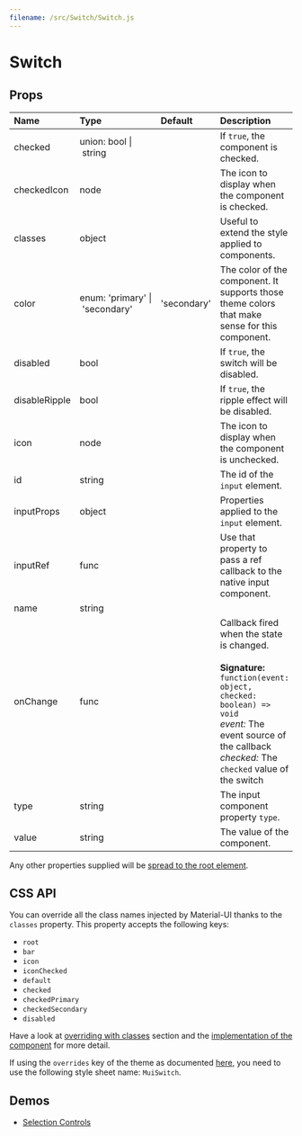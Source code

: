 ```yaml
---
filename: /src/Switch/Switch.js
---
```


<!--- This documentation is automatically generated, do not try to edit it. -->

# Switch



## Props

| Name | Type | Default | Description |
|:-----|:-----|:--------|:------------|
| checked | union:&nbsp;bool&nbsp;&#124;<br>&nbsp;string<br> |  | If `true`, the component is checked. |
| checkedIcon | node |  | The icon to display when the component is checked. |
| classes | object |  | Useful to extend the style applied to components. |
| color | enum:&nbsp;'primary'&nbsp;&#124;<br>&nbsp;'secondary'<br> | 'secondary' | The color of the component. It supports those theme colors that make sense for this component. |
| disabled | bool |  | If `true`, the switch will be disabled. |
| disableRipple | bool |  | If `true`, the ripple effect will be disabled. |
| icon | node |  | The icon to display when the component is unchecked. |
| id | string |  | The id of the `input` element. |
| inputProps | object |  | Properties applied to the `input` element. |
| inputRef | func |  | Use that property to pass a ref callback to the native input component. |
| name | string |  |  |
| onChange | func |  | Callback fired when the state is changed.<br><br>**Signature:**<br>`function(event: object, checked: boolean) => void`<br>*event:* The event source of the callback<br>*checked:* The `checked` value of the switch |
| type | string |  | The input component property `type`. |
| value | string |  | The value of the component. |

Any other properties supplied will be [spread to the root element](/guides/api#spread).

## CSS API

You can override all the class names injected by Material-UI thanks to the `classes` property.
This property accepts the following keys:
- `root`
- `bar`
- `icon`
- `iconChecked`
- `default`
- `checked`
- `checkedPrimary`
- `checkedSecondary`
- `disabled`

Have a look at [overriding with classes](/customization/overrides#overriding-with-classes) section
and the [implementation of the component](https://github.com/mui-org/material-ui/tree/v1-beta/src/Switch/Switch.js)
for more detail.

If using the `overrides` key of the theme as documented
[here](/customization/themes#customizing-all-instances-of-a-component-type),
you need to use the following style sheet name: `MuiSwitch`.

## Demos

- [Selection Controls](/demos/selection-controls)

